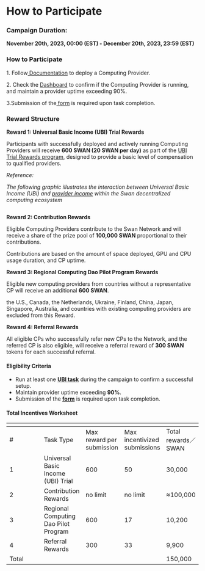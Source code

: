 # How to Participate

### **Campaign Duration:**

**November 20th, 2023, 00:00 (EST) - December 20th, 2023, 23:59 (EST)**

### How to Participate

1\. Follow[ Documentation](https://docs.lagrangedao.org/lagrange-dao/computing) to deploy a Computing Provider.

2\. Check the [Dashboard](https://provider.lagrangedao.org/provider-status) to confirm if the Computing Provider is running, and maintain a provider uptime exceeding 90%.

3.Submission of the[ form](https://docs.google.com/forms/d/e/1FAIpQLSeTDXjTGmPB7MuSGJJZMO2Ctk12VAoYU6aTmLeFR0jeW5M-zw/viewform) is required upon task completion.

### Reward Structure

**Reward 1: Universal Basic Income (UBI) Trial Rewards**

Participants with successfully deployed and actively running Computing Providers will receive **600 SWAN (20 SWAN per day)** as part of the [UBI Trial Rewards program](https://docs.filswan.com/getting-started/protocol-stack/economic-system/universal-basic-income-ubi), designed to provide a basic level of compensation to qualified providers.

_Reference:_

_The following graphic illustrates the interaction between Universal Basic Income (UBI) and_ [_provider income_](https://docs.filswan.com/getting-started/protocol-stack/economic-system/swan-provider-income) _within the Swan decentralized computing ecosystem_

<figure><img src="https://lh7-us.googleusercontent.com/bAvHC3ra-5NR4MZI0kAGNkdXjZgJUfYS8RHZq54aZeVKaV7-WaIdSzNL7R4Wu1PjSuSWiXw7dlMlSTcEoN6RZ98YXyjLefOF25hUPf2wLWo0yNGTZzaprv7FKuiSbVpuL2epmGmU89K1DqnQ0xIFNpw" alt=""><figcaption></figcaption></figure>

**Reward 2: Contribution Rewards**

Eligible Computing Providers contribute to the Swan Network and will receive a share of the prize pool of **100,000 SWAN** proportional to their contributions.

Contributions are based on the amount of space deployed, GPU and CPU usage duration, and CP uptime.

**Reward 3: Regional Computing Dao Pilot Program Rewards**

Eligible new computing providers from countries without a representative CP will receive an additional **600 SWAN**.

the U.S., Canada, the Netherlands, Ukraine, Finland, China, Japan, Singapore, Australia, and countries with existing computing providers are excluded from this Reward.

**Reward 4: Referral Rewards**

All eligible CPs who successfully refer new CPs to the Network, and the referred CP is also eligible, will receive a referral reward of **300 SWAN** tokens for each successful referral.

#### Eligibility Criteria

* Run at least one [**UBI task**](../../orchestrator/computing-provider-setup/faq.md) during the campaign to confirm a successful setup.
* Maintain provider uptime exceeding **90%**.
* Submission of the [**form**](https://docs.google.com/forms/d/e/1FAIpQLSeTDXjTGmPB7MuSGJJZMO2Ctk12VAoYU6aTmLeFR0jeW5M-zw/viewform) is required upon task completion.

#### Total Incentives Worksheet

<table data-header-hidden><thead><tr><th width="80"></th><th></th><th></th><th></th><th></th></tr></thead><tbody><tr><td>#</td><td>Task Type</td><td>Max reward per submission</td><td>Max incentivized submissions</td><td>Total rewards／SWAN</td></tr><tr><td>1</td><td>Universal Basic Income (UBI) Trial</td><td>600</td><td>50</td><td>30,000</td></tr><tr><td>2</td><td>Contribution Rewards</td><td>no limit</td><td>no limit</td><td>≈100,000</td></tr><tr><td>3</td><td>Regional Computing Dao Pilot Program</td><td>600</td><td>17</td><td>10,200</td></tr><tr><td>4</td><td>Referral Rewards</td><td>300</td><td>33</td><td>9,900</td></tr><tr><td>Total</td><td><br></td><td><br></td><td><br></td><td>150,000</td></tr></tbody></table>
